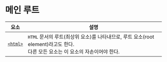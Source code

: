 # 메인 루트

| 요소 | 설명 |
| --- | --- |
| [`<html>`](../tag/html.md) | `HTML` 문서의 루트(최상위 요소)를 나타내므로, 루트 요소(root element)라고도 한다.<br>다른 모든 요소는 이 요소의 자손이어야 한다. |
